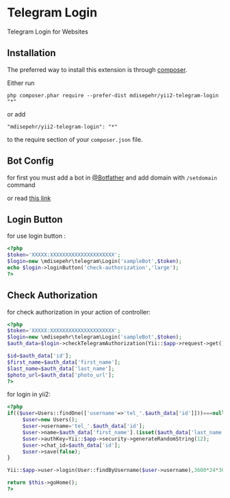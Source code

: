 Telegram Login
==============
Telegram Login for Websites

Installation
------------

The preferred way to install this extension is through [composer](http://getcomposer.org/download/).

Either run

```
php composer.phar require --prefer-dist mdisepehr/yii2-telegram-login "*"
```

or add

```
"mdisepehr/yii2-telegram-login": "*"
```

to the require section of your `composer.json` file.

Bot Config
-----

for first you must add a bot in [@Botfather](https://t.me/botfather) and add domain with `/setdomain` command

or read [this link](https://core.telegram.org/widgets/login)

Login Button
-----

for use login button :

```php
<?php 
$token='XXXXX:XXXXXXXXXXXXXXXXXXXXX';
$login=new \mdisepehr\telegram\Login('sampleBot',$token); 
echo $login->loginButton('check-authorization','large');
?>
```

Check Authorization
-----

for check authorization in your action of controller:


```php
<?php 
$token='XXXXX:XXXXXXXXXXXXXXXXXXXXX';
$login=new \mdisepehr\telegram\Login('sampleBot',$token); 
$auth_data=$login->checkTelegramAuthorization(Yii::$app->request->get());

$id=$auth_data['id'];
$first_name=$auth_data['first_name'];
$last_name=$auth_data['last_name'];
$photo_url=$auth_data['photo_url'];
?>
```


for login in yii2:

```php
<?php
if(($user=Users::findOne(['username'=>'tel_'.$auth_data['id']]))===null){
     $user=new Users();
     $user->username='tel_'.$auth_data['id'];
     $user->name=$auth_data['first_name'].(isset($auth_data['last_name'])?" {$auth_data['last_name']}":"");
     $user->authKey=Yii::$app->security->generateRandomString(12);
     $user->chat_id=$auth_data['id'];
     $user->save(false);
}

Yii::$app->user->login(User::findByUsername($user->username),3600*24*30);

return $this->goHome();
?>
```